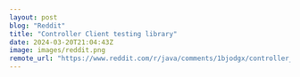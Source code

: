 ```yaml
---
layout: post
blog: "Reddit"
title: "Controller Client testing library"
date: 2024-03-20T21:04:43Z
image: images/reddit.png
remote_url: "https://www.reddit.com/r/java/comments/1bjodgx/controller_client_testing_library/"
---
```

